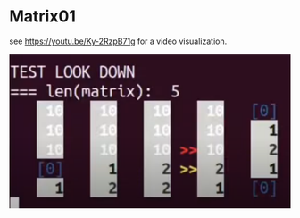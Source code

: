 # Matrix01

see https://youtu.be/Ky-2RzpB71g for a video visualization.

![Visualization](Screenshot%20from%202020-07-20%2020-59-40.png)
